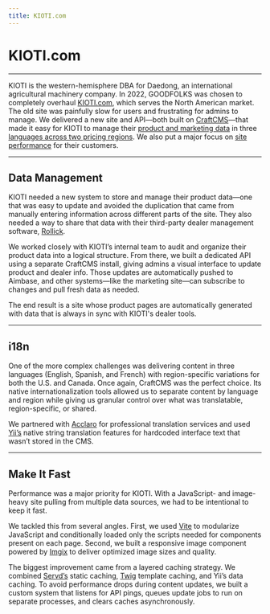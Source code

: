 ```yaml
---
title: KIOTI.com
---
```


# KIOTI.com

---

KIOTI is the western-hemisphere DBA for Daedong, an international agricultural machinery company. In 2022, GOODFOLKS was chosen to completely overhaul [KIOTI.com](https://kioti.com/), which serves the North American market. The old site was painfully slow for users and frustrating for admins to manage. We delivered a new site and API—both built on [CraftCMS](https://craftcms.com/)—that made it easy for KIOTI to manage their [product and marketing data](#data-management) in three [languages across two pricing regions](#i18n). We also put a major focus on [site performance](#make-it-fast) for their customers.

---

## Data Management

KIOTI needed a new system to store and manage their product data—one that was easy to update and avoided the duplication that came from manually entering information across different parts of the site. They also needed a way to share that data with their third-party dealer management software, [Rollick](https://rollick.io/solutions/oem-solutions/).

We worked closely with KIOTI’s internal team to audit and organize their product data into a logical structure. From there, we built a dedicated API using a separate CraftCMS install, giving admins a visual interface to update product and dealer info. Those updates are automatically pushed to Aimbase, and other systems—like the marketing site—can subscribe to changes and pull fresh data as needed.

The end result is a site whose product pages are automatically generated with data that is always in sync with KIOTI's dealer tools.

---

## i18n

One of the more complex challenges was delivering content in three languages (English, Spanish, and French) with region-specific variations for both the U.S. and Canada. Once again, CraftCMS was the perfect choice. Its native internationalization tools allowed us to separate content by language and region while giving us granular control over what was translatable, region-specific, or shared.

We partnered with [Acclaro](https://www.acclaro.com/) for professional translation services and used [Yii’s](https://www.yiiframework.com/) native string translation features for hardcoded interface text that wasn’t stored in the CMS.

---

## Make It Fast

Performance was a major priority for KIOTI. With a JavaScript- and image-heavy site pulling from multiple data sources, we had to be intentional to keep it fast.

We tackled this from several angles. First, we used [Vite](https://vite.dev/) to modularize JavaScript and conditionally loaded only the scripts needed for components present on each page. Second, we built a responsive image component powered by [Imgix](https://www.imgix.com/) to deliver optimized image sizes and quality.

The biggest improvement came from a layered caching strategy. We combined [Servd’s](https://servd.host/) static caching, [Twig](https://twig.symfony.com/) template caching, and Yii’s data caching. To avoid performance drops during content updates, we built a custom system that listens for API pings, queues update jobs to run on separate processes, and clears caches asynchronously.
